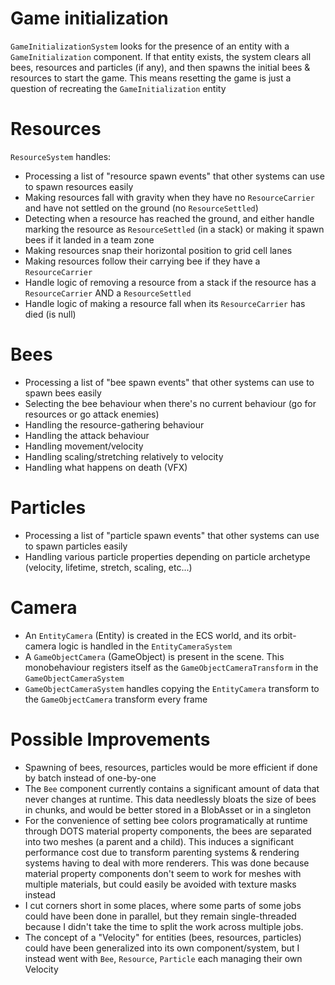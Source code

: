 
# Game initialization
`GameInitializationSystem` looks for the presence of an entity with a `GameInitialization` component. If that entity exists, the system clears all bees, resources and particles (if any), and then spawns the initial bees & resources to start the game. This means resetting the game is just a question of recreating the `GameInitialization` entity

# Resources
`ResourceSystem` handles:
* Processing a list of "resource spawn events" that other systems can use to spawn resources easily
* Making resources fall with gravity when they have no `ResourceCarrier` and have not settled on the ground (no `ResourceSettled`)
* Detecting when a resource has reached the ground, and either handle marking the resource as `ResourceSettled` (in a stack) or making it spawn bees if it landed in a team zone
* Making resources snap their horizontal position to grid cell lanes
* Making resources follow their carrying bee if they have a `ResourceCarrier`
* Handle logic of removing a resource from a stack if the resource has a `ResourceCarrier` AND a `ResourceSettled`
* Handle logic of making a resource fall when its `ResourceCarrier` has died (is null)

# Bees
* Processing a list of "bee spawn events" that other systems can use to spawn bees easily
* Selecting the bee behaviour when there's no current behaviour (go for resources or go attack enemies)
* Handling the resource-gathering behaviour
* Handling the attack behaviour
* Handling movement/velocity
* Handling scaling/stretching relatively to velocity
* Handling what happens on death (VFX)

# Particles
* Processing a list of "particle spawn events" that other systems can use to spawn particles easily
* Handling various particle properties depending on particle archetype (velocity, lifetime, stretch, scaling, etc...)

# Camera
* An `EntityCamera` (Entity) is created in the ECS world, and its orbit-camera logic is handled in the `EntityCameraSystem`
* A `GameObjectCamera` (GameObject) is present in the scene. This monobehaviour registers itself as the `GameObjectCameraTransform` in the `GameObjectCameraSystem`
* `GameObjectCameraSystem` handles copying the `EntityCamera` transform to the `GameObjectCamera` transform every frame

# Possible Improvements
* Spawning of bees, resources, particles would be more efficient if done by batch instead of one-by-one
* The `Bee` component currently contains a significant amount of data that never changes at runtime. This data needlessly bloats the size of bees in chunks, and would be better stored in a BlobAsset or in a singleton
* For the convenience of setting bee colors programatically at runtime through DOTS material property components, the bees are separated into two meshes (a parent and a child). This induces a significant performance cost due to transform parenting systems & rendering systems having to deal with more renderers. This was done because material property components don't seem to work for meshes with multiple materials, but could easily be avoided with texture masks instead
* I cut corners short in some places, where some parts of some jobs could have been done in parallel, but they remain single-threaded because I didn't take the time to split the work across multiple jobs. 
* The concept of a "Velocity" for entities (bees, resources, particles) could have been generalized into its own component/system, but I instead went with `Bee`, `Resource`, `Particle` each managing their own Velocity